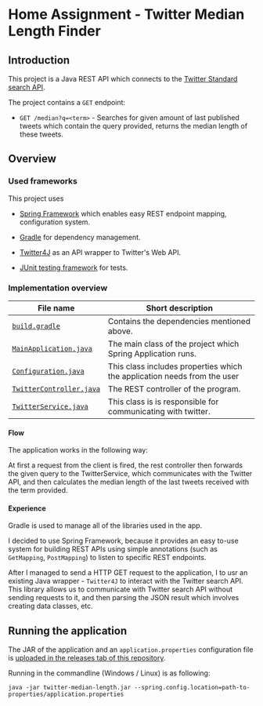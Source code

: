 # Home Assignment - Twitter Median Length Finder

## Introduction
This project is a Java REST API which connects to the [Twitter Standard search API](https://developer.twitter.com/en/docs/tweets/search/api-reference/get-search-tweets).

The project contains a `GET` endpoint:
 - `GET /median?q=<term>` - Searches for given amount of last published tweets which contain the query provided, returns 
 the median length of these tweets.
 
## Overview

### Used frameworks

This project uses 
 - [Spring Framework](https://spring.io) which enables easy REST endpoint mapping, configuration system.
 
 - [Gradle](https://gradle.org/) for dependency management.
 
 - [Twitter4J](https://github.com/Twitter4J/Twitter4J) as an API wrapper to Twitter's Web API.
 
 - [JUnit testing framework](https://junit.org) for tests.

### Implementation overview

| File name                                                                                                                                     	| Short description                                                        	|
|-----------------------------------------------------------------------------------------------------------------------------------------------	|--------------------------------------------------------------------------	|
| [`build.gradle`](https://github.com/danielle-sackstein/twitter-median-length/blob/master/build.gradle)                                               	| Contains the dependencies mentioned above.                               	|
| [`MainApplication.java`](https://github.com/danielle-sackstein/twitter-median-length/blob/master/src/main/java/twitter/median/length/MainApplication.java)     	| The main class of the project which Spring Application runs.             	|
| [`Configuration.java`](https://github.com/danielle-sackstein/twitter-median-length/blob/master/src/main/java/twitter/median/length/Configuration.java)         	| This class includes properties which the application needs from the user 	|
| [`TwitterController.java`](https://github.com/danielle-sackstein/twitter-median-length/blob/master/src/main/java/twitter/median/length/TwitterController.java) 	| The REST controller of the program.                                      	|
| [`TwitterService.java`](https://github.com/danielle-sackstein/twitter-median-length/blob/master/src/main/java/twitter/median/length/TwitterService.java)       	| This class is is responsible for communicating with twitter.             	|

#### Flow

The application works in the following way:

At first a request from the client is fired, the rest controller then forwards the given query to the TwitterService, 
which communicates with the Twitter API, and then calculates the median length of the last tweets received with the
term provided.

#### Experience

Gradle is used to manage all of the libraries used in the app.

I decided to use Spring Framework, because it provides an easy to-use system for building REST APIs 
using simple annotations (such as `GetMapping`, `PostMapping`) to listen to specific REST endpoints.

After I managed to send a HTTP GET request to the application, I to usr an existing Java wrapper - `Twitter4J`
to interact with the Twitter search API. This library allows us to communicate with Twitter search API without sending
requests to it, and then parsing the JSON result which involves creating data classes, etc.

## Running the application

The JAR of the application and an `application.properties` configuration file is [uploaded in the releases tab of this repository](https://github.com/danielle-sackstein/twitter-median-length/releases/tag/v1.0).

Running in the commandline (Windows / Linux) is as following:
```
java -jar twitter-median-length.jar --spring.config.location=path-to-properties/application.properties
```